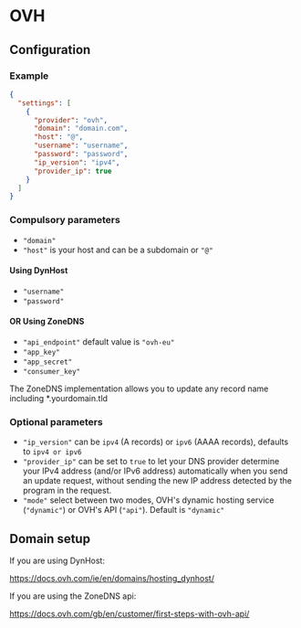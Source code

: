 # OVH

## Configuration

### Example

```json
{
  "settings": [
    {
      "provider": "ovh",
      "domain": "domain.com",
      "host": "@",
      "username": "username",
      "password": "password",
      "ip_version": "ipv4",
      "provider_ip": true
    }
  ]
}
```

### Compulsory parameters

- `"domain"`
- `"host"` is your host and can be a subdomain or `"@"`

#### Using DynHost

- `"username"`
- `"password"`

#### OR Using ZoneDNS

- `"api_endpoint"` default value is `"ovh-eu"`
- `"app_key"`
- `"app_secret"`
- `"consumer_key"`

The ZoneDNS implementation allows you to update any record name including *.yourdomain.tld

### Optional parameters

- `"ip_version"` can be `ipv4` (A records) or `ipv6` (AAAA records), defaults to `ipv4 or ipv6`
- `"provider_ip"` can be set to `true` to let your DNS provider determine your IPv4 address (and/or IPv6 address) automatically when you send an update request, without sending the new IP address detected by the program in the request.
- `"mode"` select between two modes, OVH's dynamic hosting service (`"dynamic"`) or OVH's API (`"api"`). Default is `"dynamic"`

## Domain setup

If you are using DynHost:

https://docs.ovh.com/ie/en/domains/hosting_dynhost/

If you are using the ZoneDNS api:

https://docs.ovh.com/gb/en/customer/first-steps-with-ovh-api/
